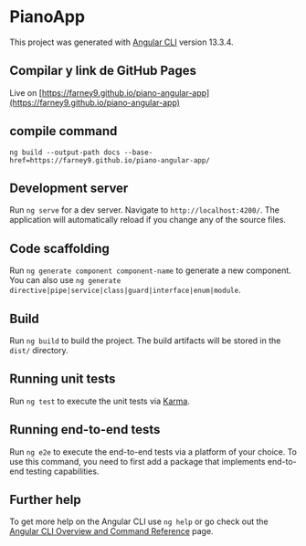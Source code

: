 # PianoApp

This project was generated with [Angular CLI](https://github.com/angular/angular-cli) version 13.3.4.


## Compilar y link de GitHub Pages

Live on [https://farney9.github.io/piano-angular-app](https://farney9.github.io/piano-angular-app)

## compile command

```text
ng build --output-path docs --base-href=https://farney9.github.io/piano-angular-app/
```

## Development server

Run `ng serve` for a dev server. Navigate to `http://localhost:4200/`. The application will automatically reload if you change any of the source files.

## Code scaffolding

Run `ng generate component component-name` to generate a new component. You can also use `ng generate directive|pipe|service|class|guard|interface|enum|module`.

## Build

Run `ng build` to build the project. The build artifacts will be stored in the `dist/` directory.

## Running unit tests

Run `ng test` to execute the unit tests via [Karma](https://karma-runner.github.io).

## Running end-to-end tests

Run `ng e2e` to execute the end-to-end tests via a platform of your choice. To use this command, you need to first add a package that implements end-to-end testing capabilities.

## Further help

To get more help on the Angular CLI use `ng help` or go check out the [Angular CLI Overview and Command Reference](https://angular.io/cli) page.
